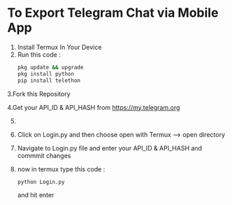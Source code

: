 # To Export Telegram Chat via Mobile App

1. Install Termux In Your Device
2. Run this code :
   ```bash
   pkg update && upgrade
   pkg install python
   pip install telethon
   ```
 
  3.Fork this Repository 

4.Get your API_ID & API_HASH from https://my.telegram.org

5. 

6. Click on Login.py and then choose open with Termux --> open directory

7.  Navigate to Login.py file and enter your API_ID & API_HASH and commmit changes 

9. now in termux type this code :
   ```bash
   python Login.py
   ```
   and hit enter 
